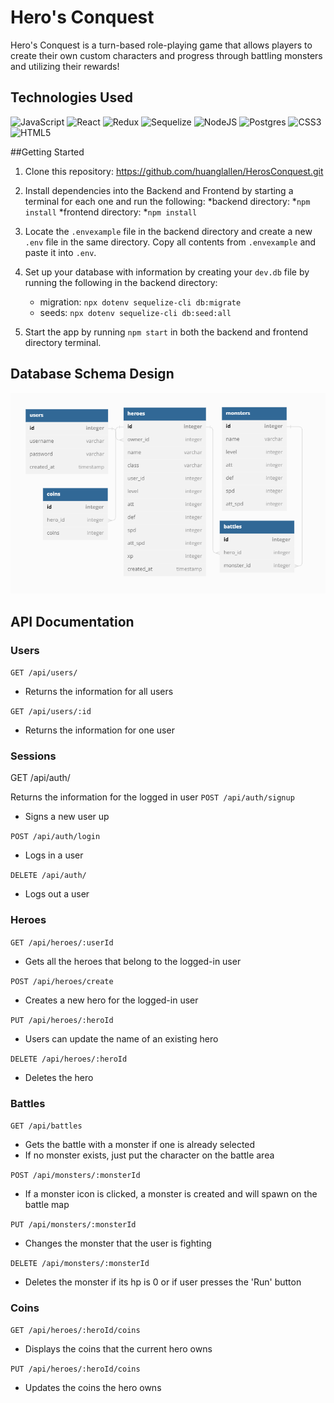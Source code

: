 # Hero's Conquest
Hero's Conquest is a turn-based role-playing game that allows players to create their own custom characters and progress through battling monsters and utilizing their rewards!

## Technologies Used
![JavaScript](https://img.shields.io/badge/javascript-%23323330.svg?style=for-the-badge&logo=javascript&logoColor=%23F7DF1E) 
![React](https://img.shields.io/badge/react-%2320232a.svg?style=for-the-badge&logo=react&logoColor=%2361DAFB) 
![Redux](https://img.shields.io/badge/redux-%23593d88.svg?style=for-the-badge&logo=redux&logoColor=white) 
![Sequelize](https://img.shields.io/badge/Sequelize-52B0E7?style=for-the-badge&logo=Sequelize&logoColor=white) 
![NodeJS](https://img.shields.io/badge/node.js-6DA55F?style=for-the-badge&logo=node.js&logoColor=white)
![Postgres](https://img.shields.io/badge/postgres-%23316192.svg?style=for-the-badge&logo=postgresql&logoColor=white)
![CSS3](https://img.shields.io/badge/css3-%231572B6.svg?style=for-the-badge&logo=css3&logoColor=white)
![HTML5](https://img.shields.io/badge/html5-%23E34F26.svg?style=for-the-badge&logo=html5&logoColor=white)

##Getting Started
1. Clone this repository: https://github.com/huanglallen/HerosConquest.git

2. Install dependencies into the Backend and Frontend by starting a terminal for each one and run the following:
   *backend directory:
       *`npm install`
   *frontend directory:
       *`npm install`
3. Locate the `.envexample` file in the backend directory and create a new `.env` file in the same directory. Copy all contents from `.envexample` and paste it into `.env`.

4. Set up your database with information by creating your `dev.db` file by running the following in the backend directory:
   * migration: `npx dotenv sequelize-cli db:migrate`
   * seeds: `npx dotenv sequelize-cli db:seed:all`
  
5. Start the app by running `npm start` in both the backend and frontend directory terminal.

## Database Schema Design

![db-schema]

[db-schema]: ./images/db.png

## API Documentation
### Users
`GET /api/users/`
* Returns the information for all users

`GET /api/users/:id`
* Returns the information for one user

### Sessions
GET /api/auth/

Returns the information for the logged in user
`POST /api/auth/signup`
* Signs a new user up

`POST /api/auth/login`
* Logs in a user

`DELETE /api/auth/`
* Logs out a user


### Heroes
`GET /api/heroes/:userId`
* Gets all the heroes that belong to the logged-in user

`POST /api/heroes/create`
* Creates a new hero for the logged-in user

`PUT /api/heroes/:heroId`
* Users can update the name of an existing hero

`DELETE /api/heroes/:heroId`
* Deletes the hero

### Battles
`GET /api/battles`
* Gets the battle with a monster if one is already selected
* If no monster exists, just put the character on the battle area

`POST /api/monsters/:monsterId`
* If a monster icon is clicked, a monster is created and will spawn on the battle map

`PUT /api/monsters/:monsterId`
* Changes the monster that the user is fighting

`DELETE /api/monsters/:monsterId`
* Deletes the monster if its hp is 0 or if user presses the 'Run' button

### Coins
`GET /api/heroes/:heroId/coins`
* Displays the coins that the current hero owns

`PUT /api/heroes/:heroId/coins`
* Updates the coins the hero owns
